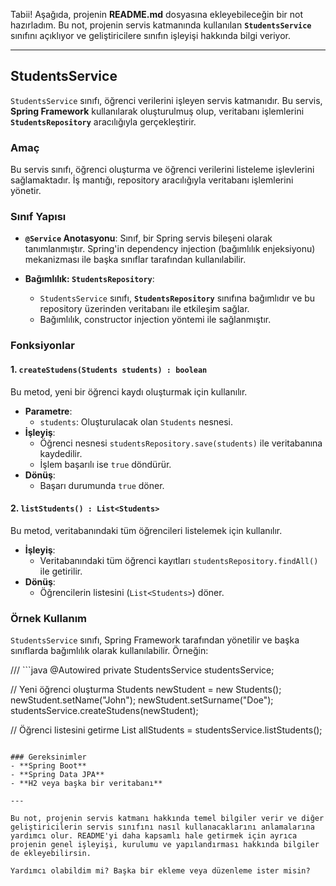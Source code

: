 Tabii! Aşağıda, projenin **README.md** dosyasına ekleyebileceğin bir not hazırladım. Bu not, projenin servis katmanında kullanılan **`StudentsService`** sınıfını açıklıyor ve geliştiricilere sınıfın işleyişi hakkında bilgi veriyor.

---

## StudentsService

`StudentsService` sınıfı, öğrenci verilerini işleyen servis katmanıdır. Bu servis, **Spring Framework** kullanılarak oluşturulmuş olup, veritabanı işlemlerini **`StudentsRepository`** aracılığıyla gerçekleştirir.

### Amaç
Bu servis sınıfı, öğrenci oluşturma ve öğrenci verilerini listeleme işlevlerini sağlamaktadır. İş mantığı, repository aracılığıyla veritabanı işlemlerini yönetir.

### Sınıf Yapısı
- **`@Service` Anotasyonu**: Sınıf, bir Spring servis bileşeni olarak tanımlanmıştır. Spring'in dependency injection (bağımlılık enjeksiyonu) mekanizması ile başka sınıflar tarafından kullanılabilir.

- **Bağımlılık: `StudentsRepository`**:
    - `StudentsService` sınıfı, **`StudentsRepository`** sınıfına bağımlıdır ve bu repository üzerinden veritabanı ile etkileşim sağlar.
    - Bağımlılık, constructor injection yöntemi ile sağlanmıştır.

### Fonksiyonlar

#### 1. `createStudens(Students students) : boolean`
Bu metod, yeni bir öğrenci kaydı oluşturmak için kullanılır.
- **Parametre**:
    - `students`: Oluşturulacak olan `Students` nesnesi.
- **İşleyiş**:
    - Öğrenci nesnesi `studentsRepository.save(students)` ile veritabanına kaydedilir.
    - İşlem başarılı ise `true` döndürür.
- **Dönüş**:
    - Başarı durumunda `true` döner.

#### 2. `listStudents() : List<Students>`
Bu metod, veritabanındaki tüm öğrencileri listelemek için kullanılır.
- **İşleyiş**:
    - Veritabanındaki tüm öğrenci kayıtları `studentsRepository.findAll()` ile getirilir.
- **Dönüş**:
    - Öğrencilerin listesini (`List<Students>`) döner.

### Örnek Kullanım
`StudentsService` sınıfı, Spring Framework tarafından yönetilir ve başka sınıflarda bağımlılık olarak kullanılabilir. Örneğin:

/// ```java
@Autowired
private StudentsService studentsService;

// Yeni öğrenci oluşturma
Students newStudent = new Students();
newStudent.setName("John");
newStudent.setSurname("Doe");
studentsService.createStudens(newStudent);

// Öğrenci listesini getirme
List<Students> allStudents = studentsService.listStudents();
```

### Gereksinimler
- **Spring Boot**
- **Spring Data JPA**
- **H2 veya başka bir veritabanı**

---

Bu not, projenin servis katmanı hakkında temel bilgiler verir ve diğer geliştiricilerin servis sınıfını nasıl kullanacaklarını anlamalarına yardımcı olur. README'yi daha kapsamlı hale getirmek için ayrıca projenin genel işleyişi, kurulumu ve yapılandırması hakkında bilgiler de ekleyebilirsin.

Yardımcı olabildim mi? Başka bir ekleme veya düzenleme ister misin?
